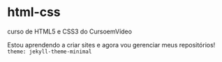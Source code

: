 # html-css
 curso de HTML5 e CSS3 do CursoemVídeo

Estou aprendendo a criar sites e agora vou gerenciar meus repositórios!
`theme: jekyll-theme-minimal`
